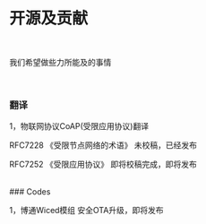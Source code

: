 # 开源及贡献

<br>

我们希望做些力所能及的事情

<br>

### 翻译

1，物联网协议CoAP(受限应用协议)翻译

RFC7228 《受限节点网络的术语》 未校稿，已经发布

RFC7252 《受限应用协议》 即将校稿完成，即将发布

<br>
### Codes

1，博通Wiced模组 安全OTA升级，即将发布


<br>
<br>
<br>
